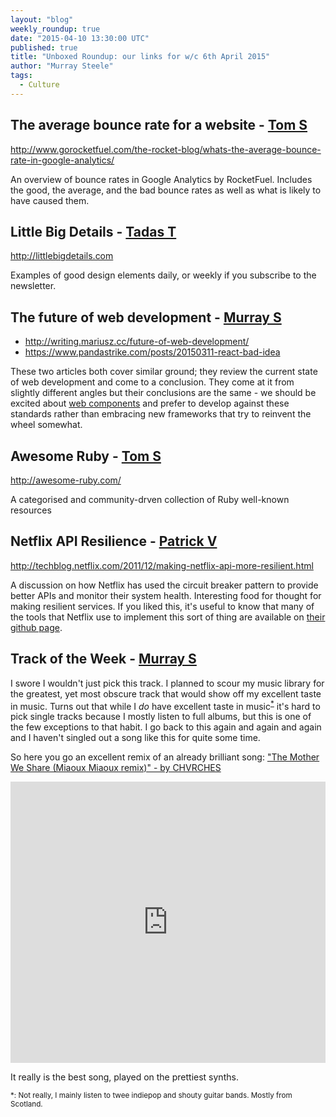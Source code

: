 ```yaml
---
layout: "blog"
weekly_roundup: true
date: "2015-04-10 13:30:00 UTC"
published: true
title: "Unboxed Roundup: our links for w/c 6th April 2015"
author: "Murray Steele"
tags:
  - Culture
---
```


## The average bounce rate for a website - [Tom S](http://www.unboxedconsulting.com/people/tom-sabin)

http://www.gorocketfuel.com/the-rocket-blog/whats-the-average-bounce-rate-in-google-analytics/

An overview of bounce rates in Google Analytics by RocketFuel. Includes the good, the average, and the bad bounce rates as well as what is likely to have caused them.

## Little Big Details - [Tadas T](https://twitter.com/tadas_t)

http://littlebigdetails.com

Examples of good design elements daily, or weekly if you subscribe to the newsletter.

## The future of web development - [Murray S](http://www.unboxedconsulting.com/people/murray-steele)

* http://writing.mariusz.cc/future-of-web-development/
* https://www.pandastrike.com/posts/20150311-react-bad-idea

These two articles both cover similar ground; they review the current state of web development and come to a conclusion.  They come at it from slightly different angles but their conclusions are the same - we should be excited about [web components](http://webcomponents.org/) and prefer to develop against these standards rather than embracing new frameworks that try to reinvent the wheel somewhat.

## Awesome Ruby - [Tom S](http://www.unboxedconsulting.com/people/tom-sabin)

http://awesome-ruby.com/

A categorised and community-drven collection of Ruby well-known resources

## Netflix API Resilience - [Patrick V](http://www.unboxedconsulting.com/people/patrick-vine)

http://techblog.netflix.com/2011/12/making-netflix-api-more-resilient.html

A discussion on how Netflix has used the circuit breaker pattern to provide better APIs and monitor their system health. Interesting food for thought for making resilient services.  If you liked this, it's useful to know that many of the tools that Netflix use to implement this sort of thing are available on [their github page](http://netflix.github.io/#repo).

## Track of the Week - [Murray S](http://www.unboxedconsulting.com/people/murray-steele)

I swore I wouldn't just pick this track.  I planned to scour my music library for the greatest, yet most obscure track that would show off my excellent taste in music.  Turns out that while I *do* have excellent taste in music<sup>[*](#fn-1)</sup> it's hard to pick single tracks because I mostly listen to full albums, but this is one of the few exceptions to that habit.  I go back to this again and again and again and I haven't singled out a song like this for quite some time.

So here you go an excellent remix of an already brilliant song: ["The Mother We Share (Miaoux Miaoux remix)" - by CHVRCHES](https://soundcloud.com/chvrches/the-mother-we-share-miaoux)

<iframe width="100%" height="450" scrolling="no" frameborder="no" src="https://w.soundcloud.com/player/?url=https%3A//api.soundcloud.com/tracks/65197679&amp;auto_play=false&amp;hide_related=false&amp;show_comments=true&amp;show_user=true&amp;show_reposts=false&amp;visual=true"></iframe>

It really is the best song, played on the prettiest synths.

<small><a name="fn-1">*</a>: Not really, I mainly listen to twee indiepop and shouty guitar bands.  Mostly from Scotland.</small>
